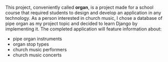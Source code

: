 This project, conveniently called **organ**, is a project made for a school course that required students
to design and develop an application in any technology. As a person interested in church music, I chose
a database of pipe organ as my project topic and decided to learn Django by implementing it. The completed
application will feature information about:

* pipe organ instruments
* organ stop types
* church music performers
* church music concerts
